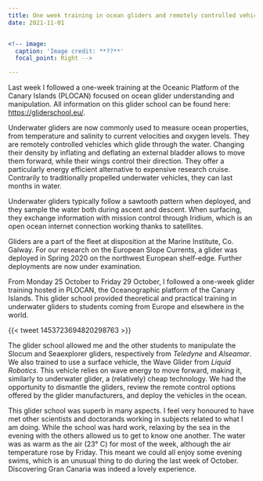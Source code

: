 ```yaml
---
title: One week training in ocean gliders and remotely controlled vehicles in the Canary Islands.
date: 2021-11-01


<!-- image:
  caption: 'Image credit: **??**'
  focal_point: Right -->

---
```

Last week I followed a one-week training at the Oceanic Platform of the Canary Islands (PLOCAN) focused on ocean glider understanding and manipulation. All information on this glider school can be found here: https://gliderschool.eu/.

<!--more-->

Underwater gliders are now commonly used to measure ocean properties, from temperature and salinity to current velocities and oxygen levels. They are remotely controlled vehicles which glide through the water. Changing their density by inflating and deflating an external bladder allows to move them forward, while their wings control their direction. They offer a particularly energy efficient alternative to expensive research cruise. Contrarily to traditionally propelled underwater vehicles, they can last months in water.

Underwater gliders typically follow a sawtooth pattern when deployed, and they sample the water both during ascent and descent. When surfacing, they exchange information with mission control through Iridium, which is an open ocean internet connection working thanks to satellites.

Gliders are a part of the fleet at disposition at the Marine Institute, Co. Galway. For our research on the European Slope Currents, a glider was deployed in Spring 2020 on the northwest European shelf-edge. Further deployments are now under examination.

From Monday 25 October to Friday 29 October, I followed a one-week glider training hosted in PLOCAN, the Oceanographic platform of the Canary Islands. This glider school provided theoretical and practical training in underwater gliders to students coming from Europe and elsewhere in the world.

{{< tweet 1453723694820298763 >}}

The glider school allowed me and the other students to manipulate the Slocum and Seaexplorer gliders, respectively from *Teledyne* and *Alseamar*. We also trained to use a surface vehicle, the Wave Glider from *Liquid Robotics*. This vehicle relies on wave energy to move forward, making it, similarly to underwater glider, a (relatively) cheap technology. We had the opportunity to dismantle the gliders, review the remote control options offered by the glider manufacturers, and deploy the vehicles in the ocean.

This glider school was superb in many aspects. I feel very honoured to have met other scientists and doctorands working in subjects related to what I am doing. While the school was hard work, relaxing by the sea in the evening with the others allowed us to get to know one another. The water was as warm as the air (23° C) for most of the week, although the air temperature rose by Friday. This meant we could all enjoy some evening swims, which is an unusual thing to do during the last week of October. Discovering Gran Canaria was indeed a lovely experience.
